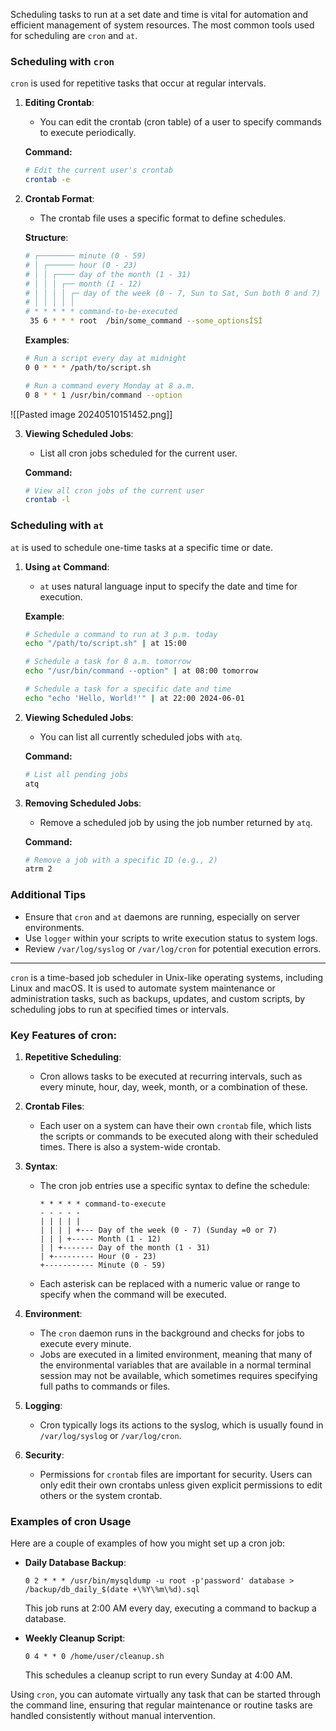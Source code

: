 Scheduling tasks to run at a set date and time is vital for automation and efficient management of system resources. The most common tools used for scheduling are `cron` and `at`.

### Scheduling with `cron`

`cron` is used for repetitive tasks that occur at regular intervals.

1. **Editing Crontab**:
   - You can edit the crontab (cron table) of a user to specify commands to execute periodically.

   **Command:**
   ```bash
   # Edit the current user's crontab
   crontab -e
   ```

2. **Crontab Format**:
   - The crontab file uses a specific format to define schedules.

   **Structure**:
   ```bash
   # ┌──────── minute (0 - 59)
   # │ ┌────── hour (0 - 23)
   # │ │ ┌──── day of the month (1 - 31)
   # │ │ │ ┌── month (1 - 12)
   # │ │ │ │ ┌─ day of the week (0 - 7, Sun to Sat, Sun both 0 and 7)
   # │ │ │ │ │
   # * * * * * command-to-be-executed
    35 6 * * * root  /bin/some_command --some_optionsÍSÍ
   ```

   **Examples**:
   ```bash
   # Run a script every day at midnight
   0 0 * * * /path/to/script.sh
   
   # Run a command every Monday at 8 a.m.
   0 8 * * 1 /usr/bin/command --option
   ```

![[Pasted image 20240510151452.png]]

3. **Viewing Scheduled Jobs**:
   - List all cron jobs scheduled for the current user.

   **Command:**
   ```bash
   # View all cron jobs of the current user
   crontab -l
   ```

### Scheduling with `at`

`at` is used to schedule one-time tasks at a specific time or date.

1. **Using `at` Command**:
   - `at` uses natural language input to specify the date and time for execution.

   **Example**:
   ```bash
   # Schedule a command to run at 3 p.m. today
   echo "/path/to/script.sh" | at 15:00
   
   # Schedule a task for 8 a.m. tomorrow
   echo "/usr/bin/command --option" | at 08:00 tomorrow
   
   # Schedule a task for a specific date and time
   echo "echo 'Hello, World!'" | at 22:00 2024-06-01
   ```

2. **Viewing Scheduled Jobs**:
   - You can list all currently scheduled jobs with `atq`.

   **Command:**
   ```bash
   # List all pending jobs
   atq
   ```

3. **Removing Scheduled Jobs**:
   - Remove a scheduled job by using the job number returned by `atq`.

   **Command:**
   ```bash
   # Remove a job with a specific ID (e.g., 2)
   atrm 2
   ```

### Additional Tips
- Ensure that `cron` and `at` daemons are running, especially on server environments.
- Use `logger` within your scripts to write execution status to system logs.
- Review `/var/log/syslog` or `/var/log/cron` for potential execution errors.

---

`cron` is a time-based job scheduler in Unix-like operating systems, including Linux and macOS. It is used to automate system maintenance or administration tasks, such as backups, updates, and custom scripts, by scheduling jobs to run at specified times or intervals. 

### Key Features of cron:

1. **Repetitive Scheduling**:
   - Cron allows tasks to be executed at recurring intervals, such as every minute, hour, day, week, month, or a combination of these.

2. **Crontab Files**:
   - Each user on a system can have their own `crontab` file, which lists the scripts or commands to be executed along with their scheduled times. There is also a system-wide crontab.

3. **Syntax**:
   - The cron job entries use a specific syntax to define the schedule:
     ```
     * * * * * command-to-execute
     - - - - -
     | | | | |
     | | | | +--- Day of the week (0 - 7) (Sunday =0 or 7)
     | | | +----- Month (1 - 12)
     | | +------- Day of the month (1 - 31)
     | +--------- Hour (0 - 23)
     +----------- Minute (0 - 59)
     ```
   - Each asterisk can be replaced with a numeric value or range to specify when the command will be executed.

4. **Environment**:
   - The `cron` daemon runs in the background and checks for jobs to execute every minute.
   - Jobs are executed in a limited environment, meaning that many of the environmental variables that are available in a normal terminal session may not be available, which sometimes requires specifying full paths to commands or files.

5. **Logging**:
   - Cron typically logs its actions to the syslog, which is usually found in `/var/log/syslog` or `/var/log/cron`.

6. **Security**:
   - Permissions for `crontab` files are important for security. Users can only edit their own crontabs unless given explicit permissions to edit others or the system crontab.

### Examples of cron Usage

Here are a couple of examples of how you might set up a cron job:

- **Daily Database Backup**:
  ```cron
  0 2 * * * /usr/bin/mysqldump -u root -p'password' database > /backup/db_daily_$(date +\%Y\%m\%d).sql
  ```
  This job runs at 2:00 AM every day, executing a command to backup a database.

- **Weekly Cleanup Script**:
  ```cron
  0 4 * * 0 /home/user/cleanup.sh
  ```
  This schedules a cleanup script to run every Sunday at 4:00 AM.

Using `cron`, you can automate virtually any task that can be started through the command line, ensuring that regular maintenance or routine tasks are handled consistently without manual intervention.